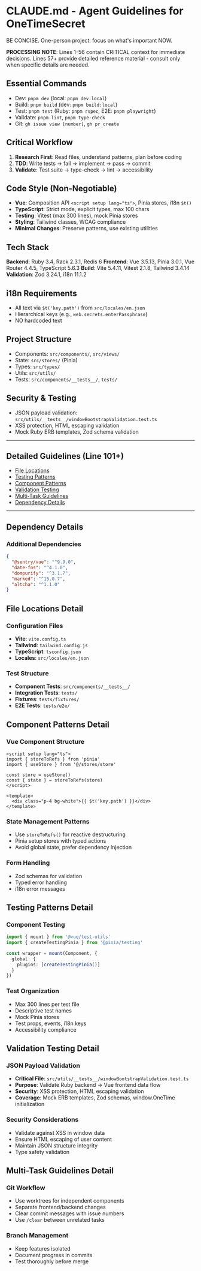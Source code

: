# CLAUDE.md - Agent Guidelines for OneTimeSecret

BE CONCISE. One-person project: focus on what's important NOW.

**PROCESSING NOTE**: Lines 1-56 contain CRITICAL context for immediate decisions. Lines 57+ provide detailed reference material - consult only when specific details are needed.

## Essential Commands
- Dev: `pnpm dev` (local: `pnpm dev:local`)
- Build: `pnpm build` (dev: `pnpm build:local`)
- Test: `pnpm test` (Ruby: `pnpm rspec`, E2E: `pnpm playwright`)
- Validate: `pnpm lint`, `pnpm type-check`
- Git: `gh issue view [number]`, `gh pr create`

## Critical Workflow
1. **Research First**: Read files, understand patterns, plan before coding
2. **TDD**: Write tests → fail → implement → pass → commit
3. **Validate**: Test suite → type-check → lint → accessibility

## Code Style (Non-Negotiable)
- **Vue**: Composition API `<script setup lang="ts">`, Pinia stores, i18n `$t()`
- **TypeScript**: Strict mode, explicit types, max 100 chars
- **Testing**: Vitest (max 300 lines), mock Pinia stores
- **Styling**: Tailwind classes, WCAG compliance
- **Minimal Changes**: Preserve patterns, use existing utilities

## Tech Stack
**Backend**: Ruby 3.4, Rack 2.3.1, Redis 6
**Frontend**: Vue 3.5.13, Pinia 3.0.1, Vue Router 4.4.5, TypeScript 5.6.3
**Build**: Vite 5.4.11, Vitest 2.1.8, Tailwind 3.4.14
**Validation**: Zod 3.24.1, i18n 11.1.2

## i18n Requirements
- All text via `$t('key.path')` from `src/locales/en.json`
- Hierarchical keys (e.g., `web.secrets.enterPassphrase`)
- NO hardcoded text

## Project Structure
- Components: `src/components/`, `src/views/`
- State: `src/stores/` (Pinia)
- Types: `src/types/`
- Utils: `src/utils/`
- Tests: `src/components/__tests__/`, `tests/`

## Security & Testing
- JSON payload validation: `src/utils/__tests__/windowBootstrapValidation.test.ts`
- XSS protection, HTML escaping validation
- Mock Ruby ERB templates, Zod schema validation

---

## Detailed Guidelines (Line 101+)
- [File Locations](#file-locations-detail)
- [Testing Patterns](#testing-patterns-detail)
- [Component Patterns](#component-patterns-detail)
- [Validation Testing](#validation-testing-detail)
- [Multi-Task Guidelines](#multi-task-guidelines-detail)
- [Dependency Details](#dependency-details)

---

## Dependency Details

### Additional Dependencies
```json
{
  "@sentry/vue": "^9.9.0",
  "date-fns": "^4.1.0",
  "dompurify": "^3.1.7",
  "marked": "^15.0.7",
  "altcha": "^1.1.0"
}
```

## File Locations Detail

### Configuration Files
- **Vite**: `vite.config.ts`
- **Tailwind**: `tailwind.config.js`
- **TypeScript**: `tsconfig.json`
- **Locales**: `src/locales/en.json`

### Test Structure
- **Component Tests**: `src/components/__tests__/`
- **Integration Tests**: `tests/`
- **Fixtures**: `tests/fixtures/`
- **E2E Tests**: `tests/e2e/`

## Component Patterns Detail

### Vue Component Structure
```vue
<script setup lang="ts">
import { storeToRefs } from 'pinia'
import { useStore } from '@/stores/store'

const store = useStore()
const { state } = storeToRefs(store)
</script>

<template>
  <div class="p-4 bg-white">{{ $t('key.path') }}</div>
</template>
```

### State Management Patterns
- Use `storeToRefs()` for reactive destructuring
- Pinia setup stores with typed actions
- Avoid global state, prefer dependency injection

### Form Handling
- Zod schemas for validation
- Typed error handling
- i18n error messages

## Testing Patterns Detail

### Component Testing
```typescript
import { mount } from '@vue/test-utils'
import { createTestingPinia } from '@pinia/testing'

const wrapper = mount(Component, {
  global: {
    plugins: [createTestingPinia()]
  }
})
```

### Test Organization
- Max 300 lines per test file
- Descriptive test names
- Mock Pinia stores
- Test props, events, i18n keys
- Accessibility compliance

## Validation Testing Detail

### JSON Payload Validation
- **Critical File**: `src/utils/__tests__/windowBootstrapValidation.test.ts`
- **Purpose**: Validate Ruby backend → Vue frontend data flow
- **Security**: XSS protection, HTML escaping validation
- **Coverage**: Mock ERB templates, Zod schemas, window.OneTime initialization

### Security Considerations
- Validate against XSS in window data
- Ensure HTML escaping of user content
- Maintain JSON structure integrity
- Type safety validation

## Multi-Task Guidelines Detail

### Git Workflow
- Use worktrees for independent components
- Separate frontend/backend changes
- Clear commit messages with issue numbers
- Use `/clear` between unrelated tasks

### Branch Management
- Keep features isolated
- Document progress in commits
- Test thoroughly before merge
